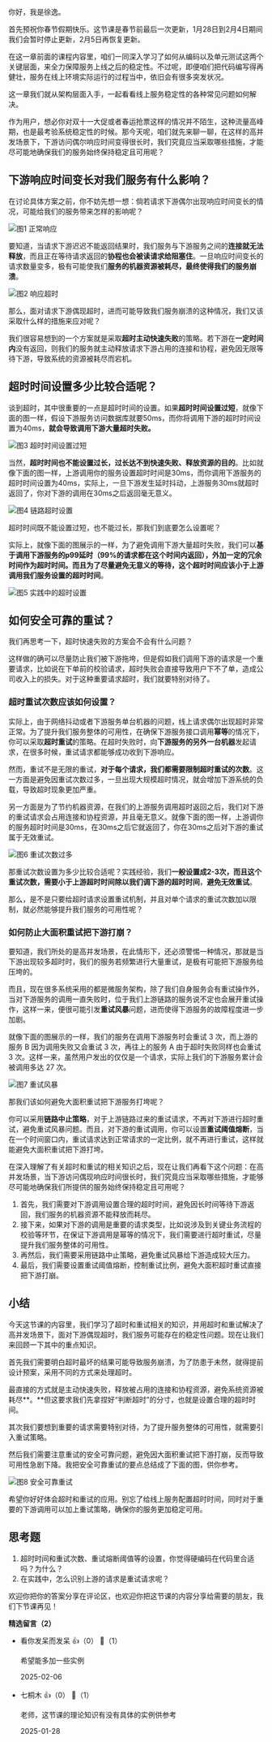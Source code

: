你好，我是徐逸。

首先预祝你春节假期快乐。这节课是春节前最后一次更新，1月28日到2月4日期间我们会暂时停止更新，2月5日再恢复更新。

在这一章前面的课程内容里，咱们一同深入学习了如何从编码以及单元测试这两个关键层面，来全力保障服务上线之后的稳定性。不过呢，即便咱们把代码编写得再健壮，服务在线上环境实际运行的过程当中，依旧会有很多突发状况。

这一章我们就从架构层面入手，一起看看线上服务稳定性的各种常见问题如何解决。

作为用户，想必你对双十一大促或者春运抢票这样的情况并不陌生，这种流量高峰期，也是最考验系统稳定性的时候。那今天呢，咱们就先来聊一聊，在这样的高并发场景下，下游访问偶尔响应时间变得很长时，我们究竟应当采取哪些措施，才能尽可能地确保我们的服务始终保持稳定且可用呢？

## 下游响应时间变长对我们服务有什么影响？

在讨论具体方案之前，你不妨先想一想：倘若请求下游偶尔出现响应时间变长的情况，可能给我们的服务带来怎样的影响呢？

![](https://static001.geekbang.org/resource/image/9b/14/9bfae6049984f4c7297265a97e140814.jpg?wh=4000x2198 "图1 正常响应")

要知道，当请求下游迟迟不能返回结果时，我们服务与下游服务之间的**连接就无法释放**，而且正在等待请求返回的**协程也会被读请求给阻塞住**。一旦响应时间变长的请求数量变多，极有可能使我们**服务的机器资源被耗尽，最终使得我们的服务崩溃**。

![](https://static001.geekbang.org/resource/image/84/78/845f1b0451eb308737c58e06d6b5e178.jpg?wh=4000x1881 "图2 响应超时")

那么，面对请求下游偶现超时，进而可能导致我们服务崩溃的这种情况，我们又该采取什么样的措施来应对呢？

我们很容易想到的一个方案就是采取**超时主动快速失败**的策略。若下游在**一定时间内**没有返回，则我们的服务就主动释放请求下游占用的连接和协程，避免因无限等待下游，导致系统的资源被耗尽⽽宕机。

## 超时时间设置多少比较合适呢？

谈到超时，其中很重要的一点是超时时间的设置。如果**超时时间设置过短**，就像下面的图一样，假设下游服务访问数据库就要50ms，而你将调用下游的超时时间设置为40ms，**就会导致调用下游大量超时失败。**

![](https://static001.geekbang.org/resource/image/9f/1d/9f88e64d0cee6670fc9307af3e30641d.jpg?wh=3900x891 "图3 超时时间设置过短")

当然，**超时时间也不能设置过长，过长达不到快速失败、释放资源的目的**。比如就像下面的图一样，上游调用你的服务设置超时时间是30ms，而你调用下游服务的超时时间设置为40ms，实际上，⼀旦下游发生延时抖动，上游服务30ms就超时返回了，你对下游的调⽤在30ms之后返回毫无意义。

![](https://static001.geekbang.org/resource/image/83/98/83665a7102202fc6dc7dafbd8eec4298.jpg?wh=3900x891 "图4 链路超时设置")

超时时间既不能设置过短，也不能过长，那我们到底要怎么设置呢？

实际上，就像下面的图展示的一样，为了避免调用下游大量超时失败，我们可以**基于调用下游服务的p99延时（99%的请求都在这个时间内返回），外加一定的冗余时间作为超时时间。而且为了尽量避免无意义的等待，这个超时时间应该小于上游调用我们服务设置的超时时间**。

![](https://static001.geekbang.org/resource/image/e4/71/e4c26172be9892b1a4c896300520fa71.jpg?wh=3900x847 "图5 实践中的超时设置")

## 如何安全可靠的重试？

我们再思考一下，超时快速失败的方案会不会有什么问题？

这样做的确可以尽量防止我们被下游拖垮，但是假如我们调用下游的请求是一个重要请求，比如说在下单前的校验请求，超时失败会直接导致用户下不了单，造成公司收入上的损失。对于这种重要请求超时，我们就要特别对待了。

### 超时重试次数应该如何设置？

实际上，由于网络抖动或者下游服务单台机器的问题，线上请求偶尔出现超时非常正常。为了提升我们服务整体的可用性，在确保下游服务接口调用**幂等**的情况下，你可以采取**超时重试**的策略。在超时失败时，向**下游服务的另外一台机器**发起请求，在很多时候，重试请求都能够成功收到下游响应。

然而，重试不是无限的重试，**对于每个请求，我们都需要限制超时重试的次数**。这一方面是避免因重试次数过多，一旦出现大规模超时情况，就会增加下游系统的负载，导致超时现象更加严重。

另一方面是为了节约机器资源，在我们的上游服务调用超时返回之后，我们对下游的重试请求会占用连接和协程资源，并且毫无意义。就像下面的图一样，上游调你的服务超时时间是30ms，在30ms之后它就返回了，你在30ms之后对下游的重试属于无效重试。

![](https://static001.geekbang.org/resource/image/ef/94/ef8e77dae5ef25d072acfeffaef34394.jpg?wh=3900x917 "图6 重试次数过多")

那重试次数设置为多少比较合适呢？实践经验，我们**一般设置成2-3次，而且这个重试次数，需要小于上游超时时间除以我们调下游的超时时间**，**避免无效重试**。

那么，是不是只要给超时请求设置重试机制，并且对单个请求的重试次数加以限制，就必然能够提升我们服务的可用性呢？

### 如何防止大面积重试把下游打崩？

要知道，我们所处的是高并发场景，在此情形下，还必须警惕一种情况，那就是当下游出现较多超时时，我们的服务若频繁进行大量重试，是极有可能把下游服务给压垮的。

而且，现在很多系统采用的都是微服务架构，除了我们自身服务会有重试操作外，当对下游服务的调用一直失败时，位于我们上游链路的服务说不定也会展开重试操作，这样一来，便很可能引发**重试风暴**问题，进而使得下游服务的故障程度进一步加剧。

就像下面的图展示的一样，我们的服务在调用下游服务时会重试 3 次，而上游的服务 B 因为调用失败又会重试 3 次，再往上的服务 A 由于超时失败同样也会重试 3 次。这样一来，虽然用户发出的仅仅是一个请求，实际上我们的下游服务累计会被调用多达 27 次。

![](https://static001.geekbang.org/resource/image/a4/c0/a4ef0a9b519c6f1b0c66c534ab4571c0.jpg?wh=3900x673 "图7 重试风暴")

那我们该如何避免大面积重试把下游服务打垮呢？

你可以采用**链路中止策略**，对于上游链路过来的重试请求，不再对下游进行超时重试，避免重试风暴问题。而且，对下游的重试调用，你可以设置**重试阈值熔断**，当在一个时间窗口内，重试请求达到正常请求的一定比例，就不再进行重试，这样就能避免大面积重试把下游打垮。

在深入理解了有关超时和重试的相关知识之后，现在让我们再看下这个问题：在高并发场景，当下游访问偶现响应时间很长时，我们究竟应当采取哪些措施，才能够尽可能地确保我们所提供的服务始终保持稳定且可用呢？

1. 首先，我们需要对下游调用设置合理的超时时间，避免因长时间等待下游返回，我们服务的机器资源不能释放而耗尽。
2. 接下来，如果对下游的调用是重要的请求类型，比如说涉及到关键业务流程的校验等环节，在保证下游调用是幂等的情况下，我们需要进行超时重试，尽量提升我们服务整体的可用性。
3. 再然后，我们需要采用链路中止策略，避免重试风暴给下游造成较大压力。
4. 最后，我们需要设置重试阈值熔断，控制重试比例，避免大面积超时重试直接把下游打崩。

## 小结

今天这节课的内容里，我们学习了超时和重试相关的知识，并用超时和重试解决了高并发场景下，面对下游偶现超时，我们服务可能存在的稳定性问题。现在让我们来回顾一下其中的重点知识。

首先我们需要明白超时最坏的结果可能导致服务崩溃，为了防患于未然，就得提前设计预案，采用不同的方式来处理超时。

最直接的方式就是主动快速失败，释放被占用的连接和协程资源，避免系统资源被耗尽**。**但这要求我们先拿捏好“判断超时”的分寸，也就是设置合理的超时时间。

其次我们要想到重要的请求需要特别对待，为了提升服务整体的可用性，就需要引入重试策略。

然后我们需要注意重试的安全可靠问题，避免因大面积重试把下游打崩，反而导致可用性急剧下降。我把安全可靠重试的要点总结成了下面的图，供你参考。

![](https://static001.geekbang.org/resource/image/4a/f6/4a352fa272f7e0807d8ffb16fdcd48f6.jpg?wh=3954x1271 "图8 安全可靠重试")

希望你好好体会超时和重试的应用。别忘了给线上服务配置超时时间，同时对于重要的下游调用可以加上重试策略，确保你的服务更加稳定可用。

## 思考题

1. 超时时间和重试次数、重试熔断阈值等的设置，你觉得硬编码在代码里合适吗？为什么？
2. 在实践中，怎么识别上游的请求是重试请求呢？

欢迎你把你的答案分享在评论区，也欢迎你把这节课的内容分享给需要的朋友，我们下节课再见！
<div><strong>精选留言（2）</strong></div><ul>
<li><span>看你发呆而发呆</span> 👍（0） 💬（1）<p>希望能多加一些实例</p>2025-02-06</li><br/><li><span>七桐木</span> 👍（0） 💬（1）<p>老师，这节课的理论知识有没有具体的实例供参考</p>2025-01-28</li><br/>
</ul>